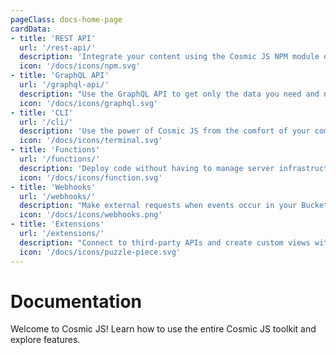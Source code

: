 ```yaml
---
pageClass: docs-home-page
cardData:
- title: 'REST API'
  url: '/rest-api/'
  description: 'Integrate your content using the Cosmic JS NPM module or directly to the REST API.'
  icon: '/docs/icons/npm.svg'
- title: 'GraphQL API'
  url: '/graphql-api/'
  description: "Use the GraphQL API to get only the data you need and nothing you don't."
  icon: '/docs/icons/graphql.svg'
- title: 'CLI'
  url: '/cli/'
  description: 'Use the power of Cosmic JS from the comfort of your command-line tool.'
  icon: '/docs/icons/terminal.svg'
- title: 'Functions'
  url: '/functions/'
  description: 'Deploy code without having to manage server infrastructure.'
  icon: '/docs/icons/function.svg'
- title: 'Webhooks'
  url: '/webhooks/'
  description: "Make external requests when events occur in your Bucket."
  icon: '/docs/icons/webhooks.png'
- title: 'Extensions'
  url: '/extensions/'
  description: "Connect to third-party APIs and create custom views within your Bucket."
  icon: '/docs/icons/puzzle-piece.svg'
---
```


# Documentation

Welcome to Cosmic JS! Learn how to use the entire Cosmic JS toolkit and explore features.

<div class="home-card-list">
  <HomeCard
    v-for="card in $frontmatter.cardData"
    :title="card.title"
    :description="card.description"
    :url="card.url"
    :icon="card.icon"
    :key="card.title"
  >
  </HomeCard>
</div>